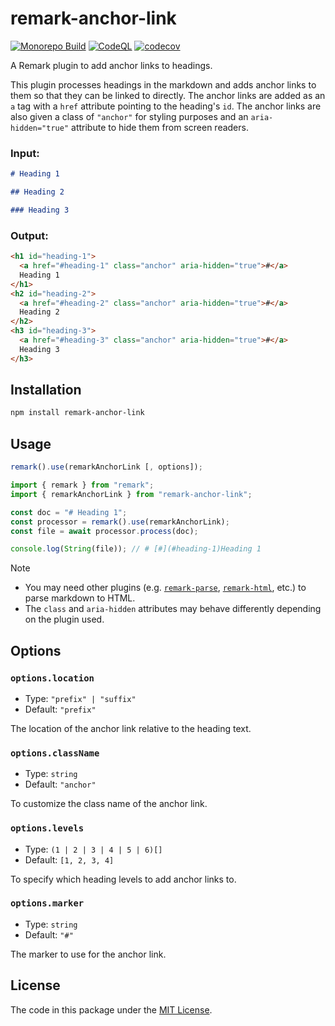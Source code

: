 # remark-anchor-link

[![Monorepo Build](https://github.com/mogeko/mogeko/actions/workflows/mono-build.yml/badge.svg)](https://github.com/mogeko/mogeko/actions/workflows/mono-build.yml)
[![CodeQL](https://github.com/mogeko/mogeko/actions/workflows/github-code-scanning/codeql/badge.svg)](https://github.com/mogeko/mogeko/actions/workflows/github-code-scanning/codeql)
[![codecov](https://codecov.io/gh/mogeko/mogeko/graph/badge.svg?token=WU7ZGP8Y3F)](https://codecov.io/gh/mogeko/mogeko)

A Remark plugin to add anchor links to headings.

This plugin processes headings in the markdown and adds anchor links to them so that they can be linked to directly. The anchor links are added as an `a` tag with a `href` attribute pointing to the heading's `id`. The anchor links are also given a class of `"anchor"` for styling purposes and an `aria-hidden="true"` attribute to hide them from screen readers.

### Input:

```markdown
# Heading 1

## Heading 2

### Heading 3
```

### Output:

```html
<h1 id="heading-1">
  <a href="#heading-1" class="anchor" aria-hidden="true">#</a>
  Heading 1
</h1>
<h2 id="heading-2">
  <a href="#heading-2" class="anchor" aria-hidden="true">#</a>
  Heading 2
</h2>
<h3 id="heading-3">
  <a href="#heading-3" class="anchor" aria-hidden="true">#</a>
  Heading 3
</h3>
```

## Installation

```bash
npm install remark-anchor-link
```

## Usage

```typescript
remark().use(remarkAnchorLink [, options]);
```

```typescript
import { remark } from "remark";
import { remarkAnchorLink } from "remark-anchor-link";

const doc = "# Heading 1";
const processor = remark().use(remarkAnchorLink);
const file = await processor.process(doc);

console.log(String(file)); // # [#](#heading-1)Heading 1
```

> [!NOTE]
>
> - You may need other plugins (e.g. [`remark-parse`](https://www.npmjs.com/package/remark-parse), [`remark-html`](https://www.npmjs.com/package/remark-html), etc.) to parse markdown to HTML.
> - The `class` and `aria-hidden` attributes may behave differently depending on the plugin used.

## Options

### `options.location`

- Type: `"prefix" | "suffix"`
- Default: `"prefix"`

The location of the anchor link relative to the heading text.

### `options.className`

- Type: `string`
- Default: `"anchor"`

To customize the class name of the anchor link.

### `options.levels`

- Type: `(1 | 2 | 3 | 4 | 5 | 6)[]`
- Default: `[1, 2, 3, 4]`

To specify which heading levels to add anchor links to.

### `options.marker`

- Type: `string`
- Default: `"#"`

The marker to use for the anchor link.

## License

The code in this package under the [MIT License](./LICENSE).
